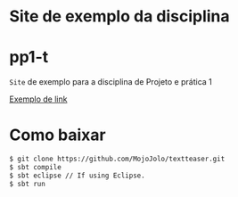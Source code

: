 Site de exemplo da disciplina 
=============================


# pp1-t
`Site` de exemplo para a disciplina de Projeto e prática 1

[Exemplo de link](http://www.ifpe.edu.br)

# Como baixar
```bash
$ git clone https://github.com/MojoJolo/textteaser.git
$ sbt compile
$ sbt eclipse // If using Eclipse.
$ sbt run
```
